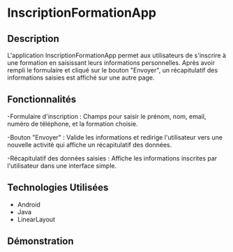 # InscriptionFormationApp

## Description
L'application InscriptionFormationApp permet aux utilisateurs de s'inscrire à une formation en saisissant leurs informations personnelles. Après avoir rempli le formulaire et cliqué sur le bouton "Envoyer", un récapitulatif des informations saisies est affiché sur une autre page.

## Fonctionnalités
-Formulaire d'inscription :
Champs pour saisir le prénom, nom, email, numéro de téléphone, et la formation choisie.

-Bouton "Envoyer" :
Valide les informations et redirige l'utilisateur vers une nouvelle activité qui affiche un récapitulatif des données.

-Récapitulatif des données saisies :
Affiche les informations inscrites par l'utilisateur dans une interface simple.

## Technologies Utilisées
- Android
- Java
- LinearLayout


## Démonstration



